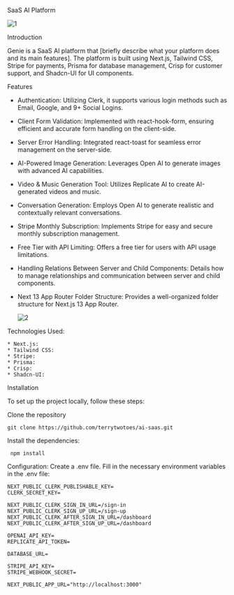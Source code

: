 SaaS AI Platform

![1](https://github.com/terrytwotoes/ai-saas/assets/62052347/f3adae16-6bc9-4a1d-ae2d-da99a38babd5)


Introduction

Genie is a SaaS AI platform that [briefly describe what your platform does and its main features]. The platform is built using Next.js, Tailwind CSS, Stripe for payments, Prisma for database management, Crisp for customer support, and Shadcn-UI for UI components.


Features
   * Authentication: Utilizing Clerk, it supports various login methods such as Email, Google, and 9+ Social Logins.
   * Client Form Validation: Implemented with react-hook-form, ensuring efficient and accurate form handling on the client-side.
   * Server Error Handling: Integrated react-toast for seamless error management on the server-side.
   * AI-Powered Image Generation: Leverages Open AI to generate images with advanced AI capabilities.
   * Video & Music Generation Tool: Utilizes Replicate AI to create AI-generated videos and music.
   * Conversation Generation: Employs Open AI to generate realistic and contextually relevant conversations.
   * Stripe Monthly Subscription: Implements Stripe for easy and secure monthly subscription management.
   * Free Tier with API Limiting: Offers a free tier for users with API usage limitations.
   * Handling Relations Between Server and Child Components: Details how to manage relationships and communication between server and child components.
   * Next 13 App Router Folder Structure: Provides a well-organized folder structure for Next.js 13 App Router.

     ![2](https://github.com/terrytwotoes/ai-saas/assets/62052347/5c2e782f-c51b-42fc-8fcb-40030359928e)



Technologies Used:

    * Next.js: 
    * Tailwind CSS:
    * Stripe: 
    * Prisma: 
    * Crisp: 
    * Shadcn-UI: 

Installation

To set up the project locally, follow these steps:

Clone the repository

    git clone https://github.com/terrytwotoes/ai-saas.git


Install the dependencies:

     npm install



Configuration:
Create a .env file. Fill in the necessary environment variables in the .env file:

    
    
    NEXT_PUBLIC_CLERK_PUBLISHABLE_KEY=
    CLERK_SECRET_KEY=
    
    NEXT_PUBLIC_CLERK_SIGN_IN_URL=/sign-in
    NEXT_PUBLIC_CLERK_SIGN_UP_URL=/sign-up
    NEXT_PUBLIC_CLERK_AFTER_SIGN_IN_URL=/dashboard
    NEXT_PUBLIC_CLERK_AFTER_SIGN_UP_URL=/dashboard
    
    OPENAI_API_KEY=
    REPLICATE_API_TOKEN=
    
    DATABASE_URL=
    
    STRIPE_API_KEY=
    STRIPE_WEBHOOK_SECRET=
    
    NEXT_PUBLIC_APP_URL="http://localhost:3000"
    
